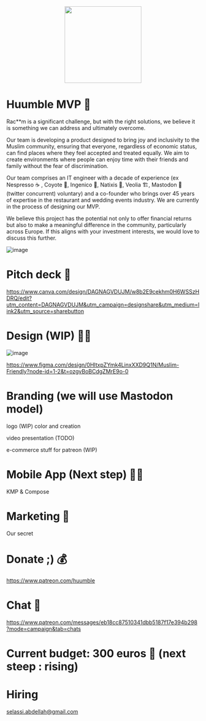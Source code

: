 <div align="center">
<image src="https://github.com/cloudshooterhumain/muslimsFriendly/blob/main/branch-with-leaves.png" width="200" height="200" align="center"></image>
</div>

# Huumble MVP 🙌

Rac**m is a significant challenge, but with the right solutions, we believe it is something we can address and ultimately overcome. 

Our team is developing a product designed to bring joy and inclusivity to the Muslim community, ensuring that everyone, regardless of economic status, can find places where they feel accepted and treated equally. We aim to create environments where people can enjoy time with their friends and family without the fear of discrimination.

Our team comprises an IT engineer with a decade of experience (ex Nespresso ☕ , Coyote 🐅, Ingenico 📱, Natixis 🏦, Veolia 🏗️, Mastodon 🐘 (twitter concurrent) voluntary) and a co-founder who brings over 45 years of expertise in the restaurant and wedding events industry. We are currently in the process of designing our MVP.

We believe this project has the potential not only to offer financial returns but also to make a meaningful difference in the community, particularly across Europe. If this aligns with your investment interests, we would love to discuss this further.

![image](https://github.com/user-attachments/assets/01cee622-baa2-4bc1-9ae7-923140e63743)


# Pitch deck 🎒
https://www.canva.com/design/DAGNAGVDUJM/w8b2E9cekhm0H6WSSzHDRQ/edit?utm_content=DAGNAGVDUJM&utm_campaign=designshare&utm_medium=link2&utm_source=sharebutton

# Design (WIP) 👩‍🎨
![image](https://github.com/user-attachments/assets/fe46082c-722a-4a1e-bc69-b993ad410a3d)

https://www.figma.com/design/0HItxpZYmk4LinxXXD9Q1N/Muslim-Friendly?node-id=1-2&t=ozgvBoBCdgZMrE9o-0

# Branding (we will use Mastodon model)
logo (WIP) color and creation

video presentation (TODO)

e-commerce stuff for patreon (WIP)

# Mobile App (Next step) 🧑‍💻

KMP & Compose

# Marketing 🚀
Our secret

# Donate ;) 💰
https://www.patreon.com/huumble

# Chat 📣
https://www.patreon.com/messages/eb18cc87510341dbb5187f17e394b298?mode=campaign&tab=chats

# Current budget: 300 euros 🏦 (next steep : rising)

# Hiring

selassi.abdellah@gmail.com
